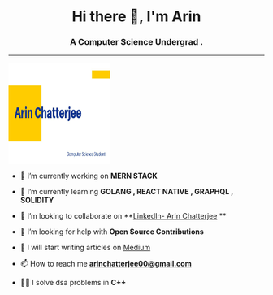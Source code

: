 <h1 align="center">Hi there 👋, I'm Arin </h1>
<h3 align="center">A Computer Science Undergrad . </h3>
<hr>
<a href="">
<img src="https://github.com/rollexxx23/rollexxx23/blob/main/0001.jpg?raw=true" width="200" height="200" align="center">
</a>


- 🔭 I’m currently working on **MERN STACK**

- 🌱 I’m currently learning **GOLANG , REACT NATIVE , GRAPHQL , SOLIDITY**

- 👯 I’m looking to collaborate on **[LinkedIn- Arin Chatterjee](https://www.linkedin.com/in/arin-chatterjee-b2a96a170/) **

- 🤝 I’m looking for help with **Open Source Contributions**

- 📝 I will start writing articles on [Medium](https://medium.com/@arinchatterjee00)

- 📫 How to reach me **arinchatterjee00@gmail.com**

- 👨‍💻 I solve dsa problems in **C++**

